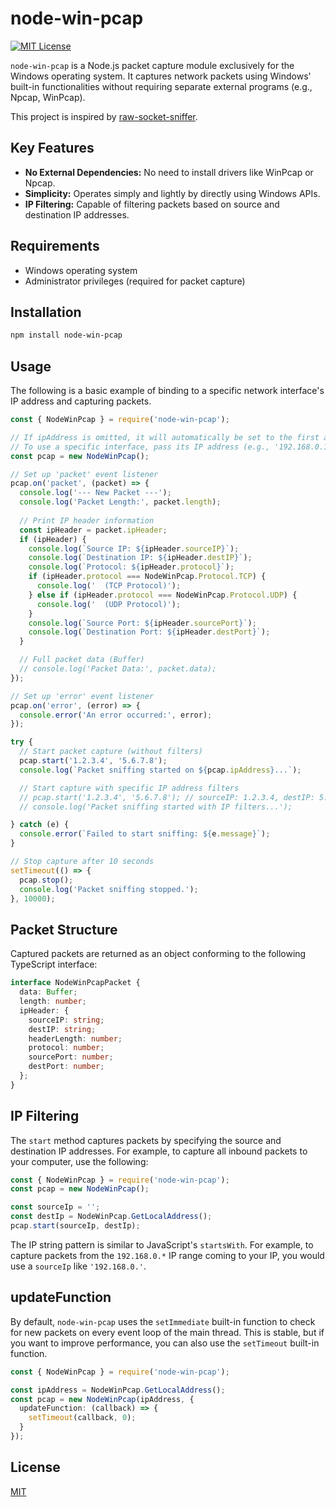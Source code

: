 # node-win-pcap

[![MIT License](https://img.shields.io/badge/License-MIT-yellow.svg)](https://opensource.org/licenses/MIT)

`node-win-pcap` is a Node.js packet capture module exclusively for the Windows operating system. It captures network packets using Windows' built-in functionalities without requiring separate external programs (e.g., Npcap, WinPcap).

This project is inspired by [raw-socket-sniffer](https://github.com/nospaceships/raw-socket-sniffer).

## Key Features

- **No External Dependencies:** No need to install drivers like WinPcap or Npcap.
- **Simplicity:** Operates simply and lightly by directly using Windows APIs.
- **IP Filtering:** Capable of filtering packets based on source and destination IP addresses.

## Requirements

- Windows operating system
- Administrator privileges (required for packet capture)

## Installation

```bash
npm install node-win-pcap
```

## Usage

The following is a basic example of binding to a specific network interface's IP address and capturing packets.

```javascript
const { NodeWinPcap } = require('node-win-pcap');

// If ipAddress is omitted, it will automatically be set to the first available IP address.
// To use a specific interface, pass its IP address (e.g., '192.168.0.10').
const pcap = new NodeWinPcap();

// Set up 'packet' event listener
pcap.on('packet', (packet) => {
  console.log('--- New Packet ---');
  console.log('Packet Length:', packet.length);
  
  // Print IP header information
  const ipHeader = packet.ipHeader;
  if (ipHeader) {
    console.log(`Source IP: ${ipHeader.sourceIP}`);
    console.log(`Destination IP: ${ipHeader.destIP}`);
    console.log(`Protocol: ${ipHeader.protocol}`);
    if (ipHeader.protocol === NodeWinPcap.Protocol.TCP) {
      console.log('  (TCP Protocol)');
    } else if (ipHeader.protocol === NodeWinPcap.Protocol.UDP) {
      console.log('  (UDP Protocol)');
    }
    console.log(`Source Port: ${ipHeader.sourcePort}`);
    console.log(`Destination Port: ${ipHeader.destPort}`);
  }

  // Full packet data (Buffer)
  // console.log('Packet Data:', packet.data);
});

// Set up 'error' event listener
pcap.on('error', (error) => {
  console.error('An error occurred:', error);
});

try {
  // Start packet capture (without filters)
  pcap.start('1.2.3.4', '5.6.7.8');
  console.log(`Packet sniffing started on ${pcap.ipAddress}...`);

  // Start capture with specific IP address filters
  // pcap.start('1.2.3.4', '5.6.7.8'); // sourceIP: 1.2.3.4, destIP: 5.6.7.8
  // console.log('Packet sniffing started with IP filters...');

} catch (e) {
  console.error(`Failed to start sniffing: ${e.message}`);
}

// Stop capture after 10 seconds
setTimeout(() => {
  pcap.stop();
  console.log('Packet sniffing stopped.');
}, 10000);
```

## Packet Structure

Captured packets are returned as an object conforming to the following TypeScript interface:

```typescript
interface NodeWinPcapPacket {
  data: Buffer;
  length: number;
  ipHeader: {
    sourceIP: string;
    destIP: string;
    headerLength: number;
    protocol: number;
    sourcePort: number;
    destPort: number;
  };
}
```

## IP Filtering

The `start` method captures packets by specifying the source and destination IP addresses.
For example, to capture all inbound packets to your computer, use the following:

```typescript
const { NodeWinPcap } = require('node-win-pcap');
const pcap = new NodeWinPcap();

const sourceIp = '';
const destIp = NodeWinPcap.GetLocalAddress();
pcap.start(sourceIp, destIp);
```

The IP string pattern is similar to JavaScript's `startsWith`.
For example, to capture packets from the `192.168.0.*` IP range coming to your IP, you would use a `sourceIp` like `'192.168.0.'`.

## updateFunction

By default, `node-win-pcap` uses the `setImmediate` built-in function to check for new packets on every event loop of the main thread.
This is stable, but if you want to improve performance, you can also use the `setTimeout` built-in function.

```typescript
const { NodeWinPcap } = require('node-win-pcap');

const ipAddress = NodeWinPcap.GetLocalAddress();
const pcap = new NodeWinPcap(ipAddress, {
  updateFunction: (callback) => {
    setTimeout(callback, 0);
  }
});
```

## License

[MIT](LICENSE)
